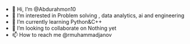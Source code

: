 - 👋 Hi, I’m @Abdurahmon10
- 👀 I’m interested in Problem solving , data analytics, ai and engineering
- 🌱 I’m currently learning Python&C++
- 💞️ I’m looking to collaborate on Nothing yet
- 📫 How to reach me @rmuhammadjanov

<!---
Abdurahmon10/Abdurahmon10 is a ✨ special ✨ repository because its `README.md` (this file) appears on your GitHub profile.
You can click the Preview link to take a look at your changes.
--->
